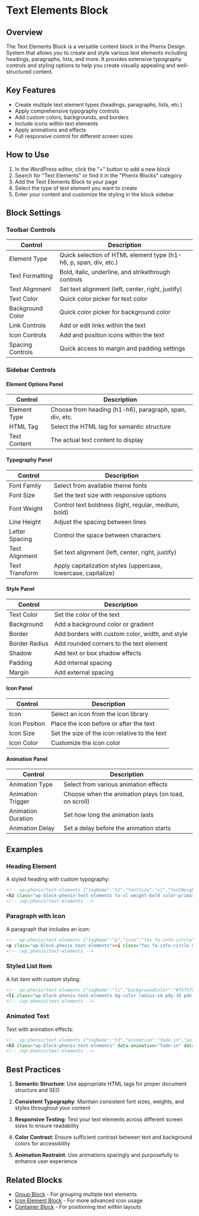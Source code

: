 # Text Elements Block

## Overview

The Text Elements Block is a versatile content block in the Phenix Design System that allows you to create and style various text elements including headings, paragraphs, lists, and more. It provides extensive typography controls and styling options to help you create visually appealing and well-structured content.

<!-- Image placeholder for Text Elements Block -->

## Key Features

- Create multiple text element types (headings, paragraphs, lists, etc.)
- Apply comprehensive typography controls
- Add custom colors, backgrounds, and borders
- Include icons within text elements
- Apply animations and effects
- Full responsive control for different screen sizes

## How to Use

1. In the WordPress editor, click the "+" button to add a new block
2. Search for "Text Elements" or find it in the "Phenix Blocks" category
3. Add the Text Elements Block to your page
4. Select the type of text element you want to create
5. Enter your content and customize the styling in the block sidebar

## Block Settings

### Toolbar Controls

| Control | Description |
|---------|-------------|
| Element Type | Quick selection of HTML element type (h1-h6, p, span, div, etc.) |
| Text Formatting | Bold, italic, underline, and strikethrough controls |
| Text Alignment | Set text alignment (left, center, right, justify) |
| Text Color | Quick color picker for text color |
| Background Color | Quick color picker for background color |
| Link Controls | Add or edit links within the text |
| Icon Controls | Add and position icons within the text |
| Spacing Controls | Quick access to margin and padding settings |

### Sidebar Controls

#### Element Options Panel

| Control | Description |
|---------|-------------|
| Element Type | Choose from heading (h1-h6), paragraph, span, div, etc. |
| HTML Tag | Select the HTML tag for semantic structure |
| Text Content | The actual text content to display |

#### Typography Panel

| Control | Description |
|---------|-------------|
| Font Family | Select from available theme fonts |
| Font Size | Set the text size with responsive options |
| Font Weight | Control text boldness (light, regular, medium, bold) |
| Line Height | Adjust the spacing between lines |
| Letter Spacing | Control the space between characters |
| Text Alignment | Set text alignment (left, center, right, justify) |
| Text Transform | Apply capitalization styles (uppercase, lowercase, capitalize) |

#### Style Panel

| Control | Description |
|---------|-------------|
| Text Color | Set the color of the text |
| Background | Add a background color or gradient |
| Border | Add borders with custom color, width, and style |
| Border Radius | Add rounded corners to the text element |
| Shadow | Add text or box shadow effects |
| Padding | Add internal spacing |
| Margin | Add external spacing |

#### Icon Panel

| Control | Description |
|---------|-------------|
| Icon | Select an icon from the icon library |
| Icon Position | Place the icon before or after the text |
| Icon Size | Set the size of the icon relative to the text |
| Icon Color | Customize the icon color |

#### Animation Panel

| Control | Description |
|---------|-------------|
| Animation Type | Select from various animation effects |
| Animation Trigger | Choose when the animation plays (on load, on scroll) |
| Animation Duration | Set how long the animation lasts |
| Animation Delay | Set a delay before the animation starts |

## Examples

### Heading Element

A styled heading with custom typography:

```html
<!-- wp:phenix/text-elements {"tagName":"h2","fontSize":"xl","fontWeight":"bold","textColor":"primary"} -->
<h2 class="wp-block-phenix-text-elements tx-xl weight-bold color-primary">Welcome to Our Website</h2>
<!-- /wp:phenix/text-elements -->
```

### Paragraph with Icon

A paragraph that includes an icon:

```html
<!-- wp:phenix/text-elements {"tagName":"p","icon":"fas fa-info-circle","iconPosition":"before"} -->
<p class="wp-block-phenix-text-elements"><i class="fas fa-info-circle me-10"></i>Important information goes here.</p>
<!-- /wp:phenix/text-elements -->
```

### Styled List Item

A list item with custom styling:

```html
<!-- wp:phenix/text-elements {"tagName":"li","backgroundColor":"#f5f5f5","padding":"sm","borderRadius":"sm"} -->
<li class="wp-block-phenix-text-elements bg-color radius-sm pdy-10 pdx-15" style="--bg-color:#f5f5f5">List item with custom background</li>
<!-- /wp:phenix/text-elements -->
```

### Animated Text

Text with animation effects:

```html
<!-- wp:phenix/text-elements {"tagName":"h3","animation":"fade-in","animationDuration":"1s","animationDelay":"0.2s"} -->
<h3 class="wp-block-phenix-text-elements" data-animation="fade-in" data-duration="1s" data-delay="0.2s">This heading will fade in</h3>
<!-- /wp:phenix/text-elements -->
```

## Best Practices

1. **Semantic Structure**: Use appropriate HTML tags for proper document structure and SEO

2. **Consistent Typography**: Maintain consistent font sizes, weights, and styles throughout your content

3. **Responsive Testing**: Test your text elements across different screen sizes to ensure readability

4. **Color Contrast**: Ensure sufficient contrast between text and background colors for accessibility

5. **Animation Restraint**: Use animations sparingly and purposefully to enhance user experience

## Related Blocks

- [Group Block](./group-block.md) - For grouping multiple text elements
- [Icon Element Block](./icon-element-block.md) - For more advanced icon usage
- [Container Block](./container-block.md) - For positioning text within layouts

